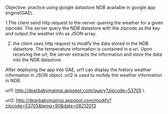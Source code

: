 Objective: practice using google datastore NDB available in google app engine(GAE). 

1.The client send http request to the server quering the weather for a given zipcode.
The server query the NDB datastore with the zipcode as the key and output the weather info as JSON array. 

2. the client uses http request to modify the data stored in the NDB datastore. The temperature information is contained in a url. 
Upon receiving the url, the server extracts the information and store the data into the NDB datastore.  

After deploying the app into GAE, url1 can display the history weather information in JSON object. 
url2 is used to mofidy the weather information in NDB.

url1: http://dearbabymaimai.appspot.com/query?zipcode=53705 \

url2: http://dearbabymaimai.appspot.com/modify?zipcode=53705&temp=90&date=08212013